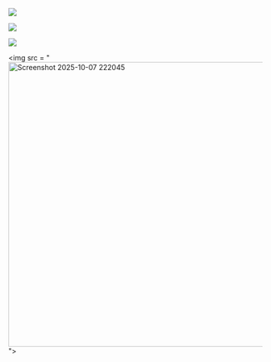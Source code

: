 
<img src = "![LastNameFirstInitial_birthDAY](https://github.com/user-attachments/assets/454769c1-20bd-4c9f-90e0-81d25227db5c)
">


<img src = "![GalvanR_Initials](https://github.com/user-attachments/assets/e06ce27f-c2a2-4417-a6eb-050abc0e1de6)
">


<img src = "![GalvanR_Favorite_Color](https://github.com/user-attachments/assets/c4006407-0344-4c3e-b544-ddf737269544)
">


<img src = "<img width="957" height="565" alt="Screenshot 2025-10-07 222045" src="https://github.com/user-attachments/assets/d5a93b8e-6702-4f02-981d-d689e63ebbfb" />
">
